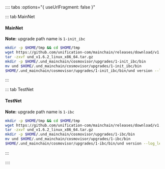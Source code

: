 :::: tabs :options="{ useUrlFragment: false }"

::: tab MainNet
#### MainNet

**Note:** upgrade path name is `1-init_ibc`

```bash
mkdir -p $HOME/tmp && cd $HOME/tmp
wget https://github.com/unification-com/mainchain/releases/download/v1.6.2/und_v1.6.2_linux_x86_64.tar.gz
tar -zxvf und_v1.6.2_linux_x86_64.tar.gz
mkdir -p $HOME/.und_mainchain/cosmovisor/upgrades/1-init_ibc/bin
mv und $HOME/.und_mainchain/cosmovisor/upgrades/1-init_ibc/bin
$HOME/.und_mainchain/cosmovisor/upgrades/1-init_ibc/bin/und version --log_level=""
```
:::

::: tab TestNet
#### TestNet

**Note:** upgrade path name is `1-ibc`

```bash
mkdir -p $HOME/tmp && cd $HOME/tmp
wget https://github.com/unification-com/mainchain/releases/download/v1.6.2/und_v1.6.2_linux_x86_64.tar.gz
tar -zxvf und_v1.6.2_linux_x86_64.tar.gz
mkdir -p $HOME/.und_mainchain/cosmovisor/upgrades/1-ibc/bin
mv und $HOME/.und_mainchain/cosmovisor/upgrades/1-ibc/bin
$HOME/.und_mainchain/cosmovisor/upgrades/1-ibc/bin/und version --log_level=""
```
:::

::::
